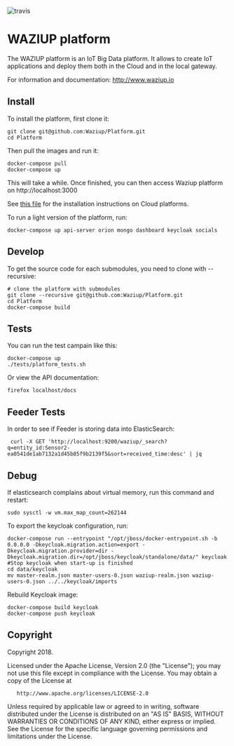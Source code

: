 ![travis](https://travis-ci.org/Waziup/Platform.svg?branch=master)


WAZIUP platform
===============

The WAZIUP platform is an IoT Big Data platform.
It allows to create IoT applications and deploy them both in the Cloud and in the local gateway.

For information and documentation: http://www.waziup.io

Install
-------

To install the platform, first clone it:
```
git clone git@github.com:Waziup/Platform.git
cd Platform
```

Then pull the images and run it:
```
docker-compose pull
docker-compose up
```

This will take a while. Once finished, you can then access Waziup platform on http://localhost:3000

See [this file](INSTALL.md) for the installation instructions on Cloud platforms.

To run a light version of the platform, run:
```
docker-compose up api-server orion mongo dashboard keycloak socials
```

Develop
-------

To get the source code for each submodules, you need to clone with --recursive:
```
# clone the platform with submodules
git clone --recursive git@github.com:Waziup/Platform.git
cd Platform
docker-compose build
```

Tests
-----

You can run the test campain like this:
```
docker-compose up
./tests/platform_tests.sh
```

Or view the API documentation:
```
firefox localhost/docs
```

## Feeder Tests

In order to see if Feeder is storing data into ElasticSearch:

```
 curl -X GET 'http://localhost:9200/waziup/_search?q=entity_id:Sensor2-ea0541de1ab7132a1d45b85f9b2139f5&sort=received_time:desc' | jq

```

Debug
-----

If elasticsearch complains about virtual memory, run this command and restart:
```
sudo sysctl -w vm.max_map_count=262144
```

To export the keycloak configuration, run:
```
docker-compose run --entrypoint "/opt/jboss/docker-entrypoint.sh -b 0.0.0.0 -Dkeycloak.migration.action=export -Dkeycloak.migration.provider=dir -Dkeycloak.migration.dir=/opt/jboss/keycloak/standalone/data/" keycloak
#Stop keycloak when start-up is finished
cd data/keycloak
mv master-realm.json master-users-0.json waziup-realm.json waziup-users-0.json ../../keycloak/imports
```
Rebuild Keycloak image:
```
docker-compose build keycloak
docker-compose push keycloak
```

Copyright
---------

Copyright 2018.

   Licensed under the Apache License, Version 2.0 (the "License");
   you may not use this file except in compliance with the License.
   You may obtain a copy of the License at

       http://www.apache.org/licenses/LICENSE-2.0

   Unless required by applicable law or agreed to in writing, software
   distributed under the License is distributed on an "AS IS" BASIS,
   WITHOUT WARRANTIES OR CONDITIONS OF ANY KIND, either express or implied.
   See the License for the specific language governing permissions and
   limitations under the License.

